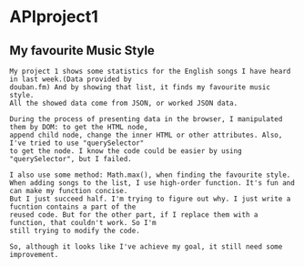 APIproject1
===========
My favourite Music Style
------------------------
    My project 1 shows some statistics for the English songs I have heard in last week.(Data provided by 
    douban.fm) And by showing that list, it finds my favourite music style.
    All the showed data come from JSON, or worked JSON data.
    
    During the process of presenting data in the browser, I manipulated them by DOM: to get the HTML node,
    append child node, change the inner HTML or other attributes. Also, I've tried to use "querySelector" 
    to get the node. I know the code could be easier by using "querySelector", but I failed.
    
    I also use some method: Math.max(), when finding the favourite style.
    When adding songs to the list, I use high-order function. It's fun and can make my function concise. 
    But I just succeed half. I'm trying to figure out why. I just write a fucntion contains a part of the 
    reused code. But for the other part, if I replace them with a function, that couldn't work. So I'm 
    still trying to modify the code.
    
    So, although it looks like I've achieve my goal, it still need some improvement.  
